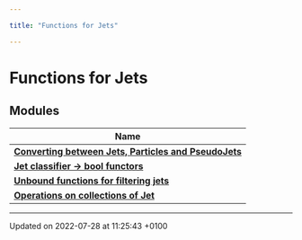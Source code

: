 ```yaml
---

title: "Functions for Jets"

---
```


# Functions for Jets



## Modules

| Name           |
| -------------- |
| **[Converting between Jets, Particles and PseudoJets](http://example.org/modules/group__jetutils__conv/)**  |
| **[Jet classifier -> bool functors](http://example.org/modules/group__jetutils__j2bool/)**  |
| **[Unbound functions for filtering jets](http://example.org/modules/group__jetutils__filt/)**  |
| **[Operations on collections of Jet](http://example.org/modules/group__jetutils__coll/)**  |






-------------------------------

Updated on 2022-07-28 at 11:25:43 +0100